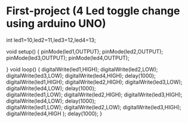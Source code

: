 # First-project (4 Led toggle change using arduino UNO)

int led1=10,led2=11,led3=12,led4=13;

void setup()
{
  pinMode(led1,OUTPUT);
  pinMode(led2,OUTPUT);
  pinMode(led3,OUTPUT);
  pinMode(led4,OUTPUT);
  
}
void loop()
{
  digitalWrite(led1,HIGH);
  digitalWrite(led2,LOW);
  digitalWrite(led3,LOW);
  digitalWrite(led4,HIGH);
  delay(1000);
  digitalWrite(led1,HIGH);
  digitalWrite(led2,HIGH);
  digitalWrite(led3,LOW);
  digitalWrite(led4,LOW);
  delay(1000);  
  digitalWrite(led1,LOW);
  digitalWrite(led2,HIGH);
  digitalWrite(led3,HIGH);
  digitalWrite(led4,LOW);
  delay(1000);  
  digitalWrite(led1,LOW);
  digitalWrite(led2,LOW);
  digitalWrite(led3,HIGH);
  digitalWrite(led4,HIGH );
  delay(1000);
}

